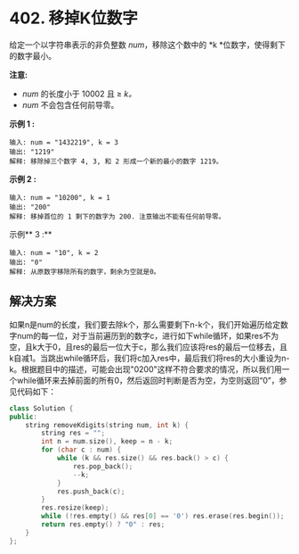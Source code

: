 # 402. 移掉K位数字

给定一个以字符串表示的非负整数 *num*，移除这个数中的 *k *位数字，使得剩下的数字最小。

**注意:**

- *num* 的长度小于 10002 且 ≥ *k。*
- *num* 不会包含任何前导零。

**示例 1 :**

```
输入: num = "1432219", k = 3
输出: "1219"
解释: 移除掉三个数字 4, 3, 和 2 形成一个新的最小的数字 1219。

```

**示例 2 :**

```
输入: num = "10200", k = 1
输出: "200"
解释: 移掉首位的 1 剩下的数字为 200. 注意输出不能有任何前导零。

```

示例** 3 :**

```
输入: num = "10", k = 2
输出: "0"
解释: 从原数字移除所有的数字，剩余为空就是0。
```

## 解决方案

如果n是num的长度，我们要去除k个，那么需要剩下n-k个，我们开始遍历给定数字num的每一位，对于当前遍历到的数字c，进行如下while循环，如果res不为空，且k大于0，且res的最后一位大于c，那么我们应该将res的最后一位移去，且k自减1。当跳出while循环后，我们将c加入res中，最后我们将res的大小重设为n-k。根据题目中的描述，可能会出现"0200"这样不符合要求的情况，所以我们用一个while循环来去掉前面的所有0，然后返回时判断是否为空，为空则返回“0”，参见代码如下：

```c++
class Solution {
public:
    string removeKdigits(string num, int k) {
        string res = "";
        int n = num.size(), keep = n - k;
        for (char c : num) {
            while (k && res.size() && res.back() > c) {
                res.pop_back();
                --k;
            }
            res.push_back(c);
        }
        res.resize(keep);
        while (!res.empty() && res[0] == '0') res.erase(res.begin());
        return res.empty() ? "0" : res;
    }
};
```

